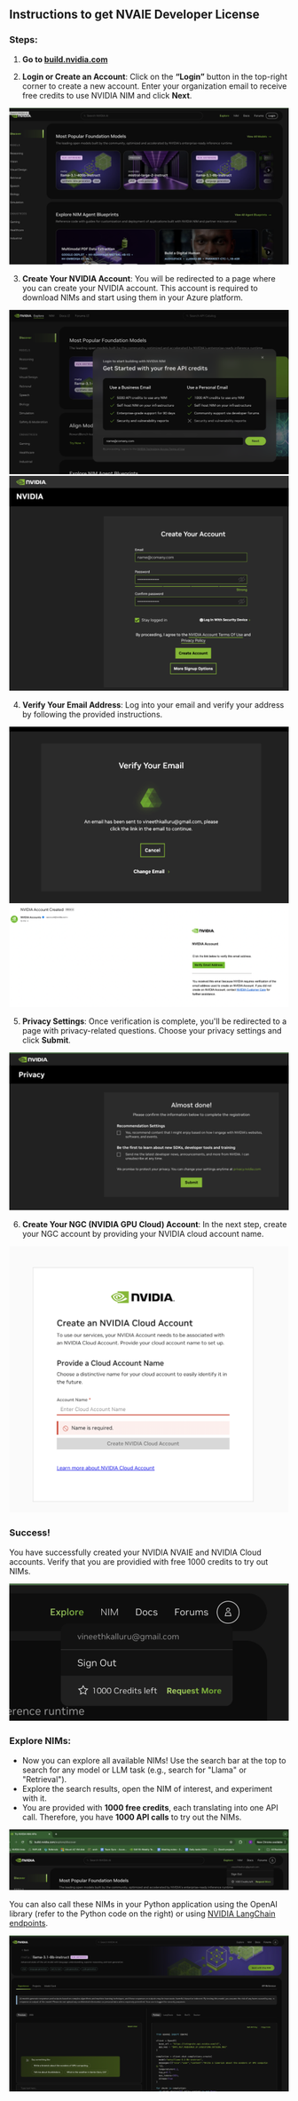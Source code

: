 ## Instructions to get NVAIE Developer License

### Steps:

1. **Go to [build.nvidia.com](https://build.nvidia.com)**

2. **Login or Create an Account**:
Click on the **“Login”** button in the top-right corner to create a new account. Enter your organization email to receive free credits to use NVIDIA NIM and click **Next**.

![build.nvidia.com](../media/nvaie-1.png)

3. **Create Your NVIDIA Account**:
You will be redirected to a page where you can create your NVIDIA account. This account is required to download NIMs and start using them in your Azure platform.

![](../media/nvaie-2.png)
![](../media/nvaie-3.png)

4. **Verify Your Email Address**:
Log into your email and verify your address by following the provided instructions.

![](../media/nvaie-4.png)
![](../media/nvaie-verify.png)

5. **Privacy Settings**:
Once verification is complete, you'll be redirected to a page with privacy-related questions. Choose your privacy settings and click **Submit**.

![](../media/nvaie-5.png)

6. **Create Your NGC (NVIDIA GPU Cloud) Account**:
In the next step, create your NGC account by providing your NVIDIA cloud account name.

![](../media/nvaie-6.png)


### Success!
You have successfully created your NVIDIA NVAIE and NVIDIA Cloud accounts. Verify that you are providied with free 1000 credits to try out NIMs.

![](../media/nvaie-credits.png)

### Explore NIMs:
- Now you can explore all available NIMs! Use the search bar at the top to search for any model or LLM task (e.g., search for "Llama" or "Retrieval").
- Explore the search results, open the NIM of interest, and experiment with it.
- You are provided with **1000 free credits**, each translating into one API call. Therefore, you have **1000 API calls** to try out the NIMs.

![](../media/nvaie-7.png)
  
You can also call these NIMs in your Python application using the OpenAI library (refer to the Python code on the right) or using [NVIDIA LangChain endpoints](https://python.langchain.com/docs/integrations/chat/nvidia_ai_endpoints/).

![](../media/nvaie-8.png)